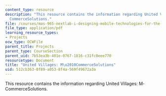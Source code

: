 ```yaml
---
content_type: resource
description: "This resource contains the information regarding United Villages: M\u2010\
  CommerceSolutions."
file: /courses/mas-965-nextlab-i-designing-mobile-technologies-for-the-next-billion-users-fall-2008/512cb3630f89a0538f4a569f49672a3a_MITMAS_965F08_mcomm_final.pdf
file_type: application/pdf
learning_resource_types:
- Projects
ocw_type: OCWFile
parent_title: Projects
parent_type: CourseSection
parent_uid: 7b53ea3b-401e-0767-1816-c31fc0eee770
resourcetype: Document
title: "United Villages: M\u2010CommerceSolutions"
uid: 512cb363-0f89-a053-8f4a-569f49672a3a
---
```

This resource contains the information regarding United Villages: M‐CommerceSolutions.

